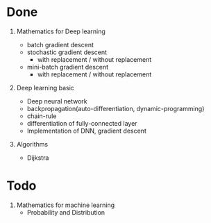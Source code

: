 # Done

1. Mathematics for Deep learning
    - batch gradient descent
    - stochastic gradient descent
        - with replacement / without replacement
    - mini-batch gradient descent
        - with replacement / without replacement

2. Deep learning basic
    - Deep neural network
    - backpropagation(auto-differentiation, dynamic-programming)
    - chain-rule
    - differentiation of fully-connected layer
    - Implementation of DNN, gradient descent

3. Algorithms
    - Dijkstra

# Todo

1. Mathematics for machine learning
    - Probability and Distribution


